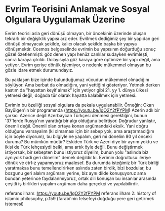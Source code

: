 # Evrim Teorisini Anlamak ve Sosyal Olgulara Uygulamak Üzerine

Evrim teorisi asla geri dönüşü olmayan, bir öncekinin üzerinde oluşan tekrarlı bir değişiklik yapısı arz eder. Evrilmek dediğimiz şey bir yapıdan geri dönüşü olmayacak şekilde, kalıcı olacak şekilde başka bir yapıya dönüşmektir. Cosmos belgeselinde evrimin bu yapısının doğurduğu sonuç güzel özetlenmişti: göz denen yapı henüz canlılar sudayken evrimleşti, sonra karaya çıkıldı. Dolayısıyla göz karaya göre optimize bir yapı değil, ama yetiyor. Evrim geriye dönük işlemiyor, o nedenle mükemmel olmayan bu gözle idare etmek durumundayız.

Bu yaklaşım bize içinde bulunduğumuz vücudun mükemmel olmadığını söylüyor. Ama berbat da olmadığını, yani yettiğini gösteriyor. Yetmek derken kastım da "hayattan keyif almak" için yetiyor gibi 21. yy 1. dünya ülkesi yetmesi değil, doğada tür olarak hayatta kalabilmek için yetmesi.

Evrimin bu özelliği sosyal olgulara da pekala uygulanabilir. Örneğin; Okan Bayülgen'in bir programında (https://youtu.be/IgO2Y2fPYPM) Azerin adlı bir şarkıcı Azerice değil Azerbaycan Türkçesi denmesi gerektiğini, bunun '37'lerde Rusya'nın yarattığı bir algı olduğunu belirtiyor. Doğrudur yanlıştır, önemli değil. Önemli olan ortaya konan argümandaki eksik. Yani doğru olduğunu varsayalım (ki olmaması için bir sebep yok, ama araştırmadığım için böyle diyorum), bu bilgiyle ne yapalım, geri mi dönelim 80 yıl önceki duruma? Bu mümkün müdür? Eskiden Türk ve Azeri diye bir ayrım yoktu ve ikisi de Türk lehçesiydi belki, ama artık öyle değil. Bunu değiştirmek istiyorsak, bir sebepten bunu istiyoruz diyelim, bunun yolu "aslında biz aynıydık hadi geri dönelim" demek değildir ki. Evrimin doğrultusu ileriye dönük ve ctrl-z yapamıyoruz maalesef. Bu durumda isteğimiz bir Türk birliği yaratmaksa bunu temellendirirken aslında zaten birdik, bizi bozdular, bu bozgunu geri alalım argümanı yerine, biz aynı dilde konuşuyoruz ama bundan yeterince faydalanmıyoruz, ortak dili konuşan bu insanlar arasında çeşitli iş birlikleri yapalım argümanı daha gerçekçi ve yapılabilirdir.

referans ilham: https://youtu.be/IgO2Y2fPYPM
referans ilham 2: history of islamic philosophy, p.159 (farabi'nin felsefeyi doğduğu yere geri getirmek istemesi)
